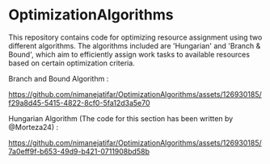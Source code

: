 # OptimizationAlgorithms
This repository contains code for optimizing resource assignment using two different algorithms. The algorithms included are 'Hungarian' and 'Branch & Bound', which aim to efficiently assign work tasks to available resources based on certain optimization criteria.



Branch and Bound Algorithm :

https://github.com/nimanejatifar/OptimizationAlgorithms/assets/126930185/f29a8d45-5415-4822-8cf0-5fa12d3a5e70



Hungarian Algorithm (The code for this section has been written by @Morteza24) :

https://github.com/nimanejatifar/OptimizationAlgorithms/assets/126930185/7a0eff9f-b653-49d9-b421-0711908bd58b

